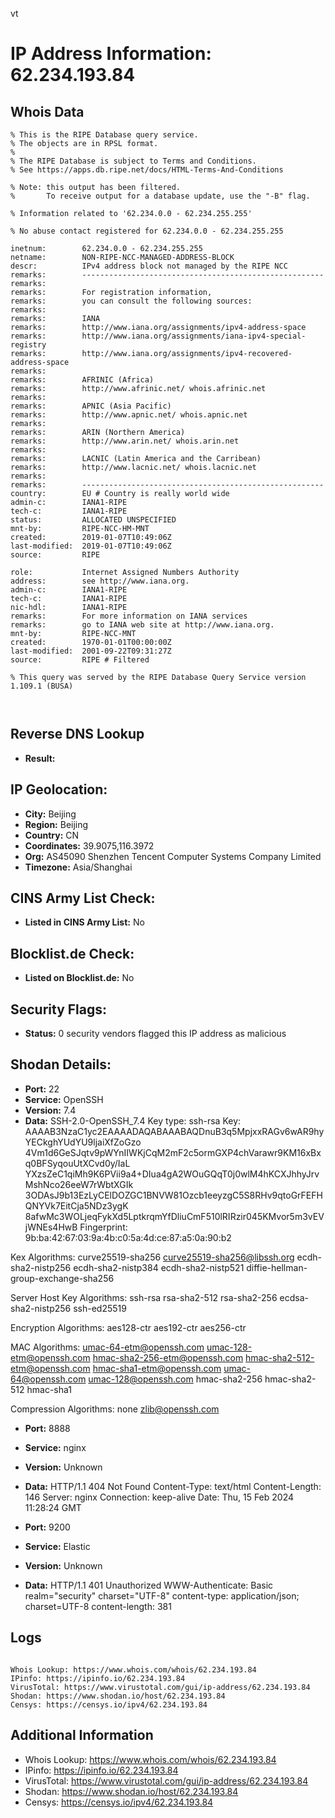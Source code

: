 vt
# IP Address Information: 62.234.193.84

## Whois Data
```
% This is the RIPE Database query service.
% The objects are in RPSL format.
%
% The RIPE Database is subject to Terms and Conditions.
% See https://apps.db.ripe.net/docs/HTML-Terms-And-Conditions

% Note: this output has been filtered.
%       To receive output for a database update, use the "-B" flag.

% Information related to '62.234.0.0 - 62.234.255.255'

% No abuse contact registered for 62.234.0.0 - 62.234.255.255

inetnum:        62.234.0.0 - 62.234.255.255
netname:        NON-RIPE-NCC-MANAGED-ADDRESS-BLOCK
descr:          IPv4 address block not managed by the RIPE NCC
remarks:        ------------------------------------------------------
remarks:
remarks:        For registration information,
remarks:        you can consult the following sources:
remarks:
remarks:        IANA
remarks:        http://www.iana.org/assignments/ipv4-address-space
remarks:        http://www.iana.org/assignments/iana-ipv4-special-registry
remarks:        http://www.iana.org/assignments/ipv4-recovered-address-space
remarks:
remarks:        AFRINIC (Africa)
remarks:        http://www.afrinic.net/ whois.afrinic.net
remarks:
remarks:        APNIC (Asia Pacific)
remarks:        http://www.apnic.net/ whois.apnic.net
remarks:
remarks:        ARIN (Northern America)
remarks:        http://www.arin.net/ whois.arin.net
remarks:
remarks:        LACNIC (Latin America and the Carribean)
remarks:        http://www.lacnic.net/ whois.lacnic.net
remarks:
remarks:        ------------------------------------------------------
country:        EU # Country is really world wide
admin-c:        IANA1-RIPE
tech-c:         IANA1-RIPE
status:         ALLOCATED UNSPECIFIED
mnt-by:         RIPE-NCC-HM-MNT
created:        2019-01-07T10:49:06Z
last-modified:  2019-01-07T10:49:06Z
source:         RIPE

role:           Internet Assigned Numbers Authority
address:        see http://www.iana.org.
admin-c:        IANA1-RIPE
tech-c:         IANA1-RIPE
nic-hdl:        IANA1-RIPE
remarks:        For more information on IANA services
remarks:        go to IANA web site at http://www.iana.org.
mnt-by:         RIPE-NCC-MNT
created:        1970-01-01T00:00:00Z
last-modified:  2001-09-22T09:31:27Z
source:         RIPE # Filtered

% This query was served by the RIPE Database Query Service version 1.109.1 (BUSA)



```
## Reverse DNS Lookup
- **Result:** 

## IP Geolocation:
- **City:** Beijing
- **Region:** Beijing
- **Country:** CN
- **Coordinates:** 39.9075,116.3972
- **Org:** AS45090 Shenzhen Tencent Computer Systems Company Limited
- **Timezone:** Asia/Shanghai

## CINS Army List Check:
- **Listed in CINS Army List:** 
No

## Blocklist.de Check:
- **Listed on Blocklist.de:** 
No

## Security Flags:
- **Status:** 0 security vendors flagged this IP address as malicious

## Shodan Details:
- **Port:** 22
- **Service:** OpenSSH
- **Version:** 7.4
- **Data:** SSH-2.0-OpenSSH_7.4
Key type: ssh-rsa
Key: AAAAB3NzaC1yc2EAAAADAQABAAABAQDnuB3q5MpjxxRAGv6wAR9hyYECkghYUdYU9ljaiXfZoGzo
4Vm1d6GeSJqtv9pWYnIIWKjCqM2mF2c5ormGXP4chVarawr9KM16xBxq0BFSyqouUtXCvd0y/IaL
YXzsZeC1qiMh9K6PVii9a4+DIua4gA2WOuGQqT0j0wlM4hKCXJhhyJrvMshNco26eeW7rWbtXGIk
3ODAsJ9b13EzLyCElDOZGC1BNVW81Ozcb1eeyzgC5S8RHv9qtoGrFEFHQNYVk7EitCja5NDz3ygK
8afwMc3WOLjeqFykXd5LptkrqmYfDliuCmF510lRIRzir045KMvor5m3vEVjWNEs4HwB
Fingerprint: 9b:ba:42:67:03:9a:4b:c0:5a:4d:ce:87:a5:0a:90:b2

Kex Algorithms:
	curve25519-sha256
	curve25519-sha256@libssh.org
	ecdh-sha2-nistp256
	ecdh-sha2-nistp384
	ecdh-sha2-nistp521
	diffie-hellman-group-exchange-sha256

Server Host Key Algorithms:
	ssh-rsa
	rsa-sha2-512
	rsa-sha2-256
	ecdsa-sha2-nistp256
	ssh-ed25519

Encryption Algorithms:
	aes128-ctr
	aes192-ctr
	aes256-ctr

MAC Algorithms:
	umac-64-etm@openssh.com
	umac-128-etm@openssh.com
	hmac-sha2-256-etm@openssh.com
	hmac-sha2-512-etm@openssh.com
	hmac-sha1-etm@openssh.com
	umac-64@openssh.com
	umac-128@openssh.com
	hmac-sha2-256
	hmac-sha2-512
	hmac-sha1

Compression Algorithms:
	none
	zlib@openssh.com


- **Port:** 8888
- **Service:** nginx
- **Version:** Unknown
- **Data:** HTTP/1.1 404 Not Found
Content-Type: text/html
Content-Length: 146
Server: nginx
Connection: keep-alive
Date: Thu, 15 Feb 2024 11:28:24 GMT



- **Port:** 9200
- **Service:** Elastic
- **Version:** Unknown
- **Data:** HTTP/1.1 401 Unauthorized
WWW-Authenticate: Basic realm="security" charset="UTF-8"
content-type: application/json; charset=UTF-8
content-length: 381



## Logs
```

Whois Lookup: https://www.whois.com/whois/62.234.193.84
IPinfo: https://ipinfo.io/62.234.193.84
VirusTotal: https://www.virustotal.com/gui/ip-address/62.234.193.84
Shodan: https://www.shodan.io/host/62.234.193.84
Censys: https://censys.io/ipv4/62.234.193.84

```
## Additional Information
- Whois Lookup: https://www.whois.com/whois/62.234.193.84
- IPinfo: https://ipinfo.io/62.234.193.84
- VirusTotal: https://www.virustotal.com/gui/ip-address/62.234.193.84
- Shodan: https://www.shodan.io/host/62.234.193.84
- Censys: https://censys.io/ipv4/62.234.193.84


